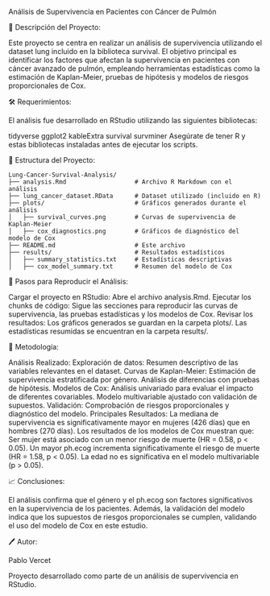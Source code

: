 Análisis de Supervivencia en Pacientes con Cáncer de Pulmón

📄 Descripción del Proyecto:

Este proyecto se centra en realizar un análisis de supervivencia utilizando el dataset lung incluido en la biblioteca survival. El objetivo principal es identificar los factores que afectan la supervivencia en pacientes con cáncer avanzado de pulmón, empleando herramientas estadísticas como la estimación de Kaplan-Meier, pruebas de hipótesis y modelos de riesgos proporcionales de Cox.

🛠️ Requerimientos:

El análisis fue desarrollado en RStudio utilizando las siguientes bibliotecas:

tidyverse
ggplot2
kableExtra
survival
survminer
Asegúrate de tener R y estas bibliotecas instaladas antes de ejecutar los scripts.

📂 Estructura del Proyecto:

``` {r}
Lung-Cancer-Survival-Analysis/
├── analysis.Rmd                   # Archivo R Markdown con el análisis
├── lung_cancer_dataset.RData      # Dataset utilizado (incluido en R)
├── plots/                         # Gráficos generados durante el análisis
│   ├── survival_curves.png        # Curvas de supervivencia de Kaplan-Meier
│   ├── cox_diagnostics.png        # Gráficos de diagnóstico del modelo de Cox
├── README.md                      # Este archivo
├── results/                       # Resultados estadísticos
│   ├── summary_statistics.txt     # Estadísticas descriptivas
│   ├── cox_model_summary.txt      # Resumen del modelo de Cox
```

🚀 Pasos para Reproducir el Análisis:

Cargar el proyecto en RStudio: Abre el archivo analysis.Rmd.
Ejecutar los chunks de código: Sigue las secciones para reproducir las curvas de supervivencia, las pruebas estadísticas y los modelos de Cox.
Revisar los resultados:
Los gráficos generados se guardan en la carpeta plots/.
Las estadísticas resumidas se encuentran en la carpeta results/.

🧪 Metodología:

Análisis Realizado:
Exploración de datos:
Resumen descriptivo de las variables relevantes en el dataset.
Curvas de Kaplan-Meier:
Estimación de supervivencia estratificada por género.
Análisis de diferencias con pruebas de hipótesis.
Modelos de Cox:
Análisis univariado para evaluar el impacto de diferentes covariables.
Modelo multivariable ajustado con validación de supuestos.
Validación:
Comprobación de riesgos proporcionales y diagnóstico del modelo.
Principales Resultados:
La mediana de supervivencia es significativamente mayor en mujeres (426 días) que en hombres (270 días).
Los resultados de los modelos de Cox muestran que:
Ser mujer está asociado con un menor riesgo de muerte (HR = 0.58, p < 0.05).
Un mayor ph.ecog incrementa significativamente el riesgo de muerte (HR = 1.58, p < 0.05).
La edad no es significativa en el modelo multivariable (p > 0.05).

📈 Conclusiones:

El análisis confirma que el género y el ph.ecog son factores significativos en la supervivencia de los pacientes. Además, la validación del modelo indica que los supuestos de riesgos proporcionales se cumplen, validando el uso del modelo de Cox en este estudio.

🖊️ Autor:

Pablo Vercet

Proyecto desarrollado como parte de un análisis de supervivencia en RStudio.
